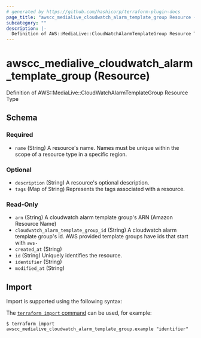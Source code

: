 ```yaml
---
# generated by https://github.com/hashicorp/terraform-plugin-docs
page_title: "awscc_medialive_cloudwatch_alarm_template_group Resource - terraform-provider-awscc"
subcategory: ""
description: |-
  Definition of AWS::MediaLive::CloudWatchAlarmTemplateGroup Resource Type
---
```


# awscc_medialive_cloudwatch_alarm_template_group (Resource)

Definition of AWS::MediaLive::CloudWatchAlarmTemplateGroup Resource Type



<!-- schema generated by tfplugindocs -->
## Schema

### Required

- `name` (String) A resource's name. Names must be unique within the scope of a resource type in a specific region.

### Optional

- `description` (String) A resource's optional description.
- `tags` (Map of String) Represents the tags associated with a resource.

### Read-Only

- `arn` (String) A cloudwatch alarm template group's ARN (Amazon Resource Name)
- `cloudwatch_alarm_template_group_id` (String) A cloudwatch alarm template group's id. AWS provided template groups have ids that start with `aws-`
- `created_at` (String)
- `id` (String) Uniquely identifies the resource.
- `identifier` (String)
- `modified_at` (String)

## Import

Import is supported using the following syntax:

The [`terraform import` command](https://developer.hashicorp.com/terraform/cli/commands/import) can be used, for example:

```shell
$ terraform import awscc_medialive_cloudwatch_alarm_template_group.example "identifier"
```
